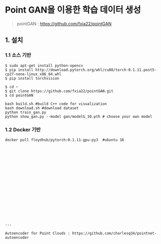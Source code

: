 # Point GAN을 이용한 학습 데이터 생성 

> pointGAN : https://github.com/fxia22/pointGAN


## 1. 설치 

### 1.1 소스 기반 

```
$ sudo apt-get install python-opencv
$ pip install http://download.pytorch.org/whl/cu80/torch-0.1.11.post5-cp27-none-linux_x86_64.whl 
$ pip install torchvision

$ cd ~
$ git clone https://github.com/fxia22/pointGAN.git
$ cd pointGAN

bash build.sh #build C++ code for visualization
bash download.sh #download dataset
python train_gan.py
python show_gan.py --model gan/modelG_10.pth # choose your own model

```

### 1.2 Docker 기반 



```
docker pull floydhub/pytorch:0.1.11-gpu-py3  #ubuntu 16



















--- 

Autoencoder for Point Clouds : https://github.com/charlesq34/pointnet-autoencoder 